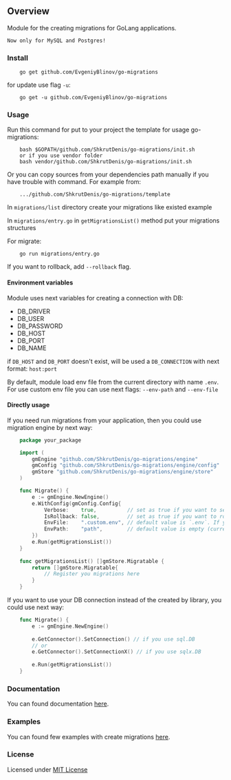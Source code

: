 ## Overview

Module for the creating migrations for GoLang applications.
 
`Now only for MySQL and Postgres!`

### Install

```
    go get github.com/EvgeniyBlinov/go-migrations
```

for update use flag `-u`:

```
    go get -u github.com/EvgeniyBlinov/go-migrations
```

### Usage

Run this command for put to your project the template for usage go-migrations:
```
    bash $GOPATH/github.com/ShkrutDenis/go-migrations/init.sh
    or if you use vendor folder
    bash vendor/github.com/ShkrutDenis/go-migrations/init.sh
```

Or you can copy sources from your dependencies path manually if you have trouble with command.
For example from:
```
    .../github.com/ShkrutDenis/go-migrations/template
```

In `migrations/list` directory create your migrations like existed example

In `migrations/entry.go` in `getMigrationsList()` method put your migrations structures

For migrate:
```
    go run migrations/entry.go
```

If you want to rollback, add `--rollback` flag.

#### Environment variables

Module uses next variables for creating a connection with DB:

- DB_DRIVER
- DB_USER
- DB_PASSWORD
- DB_HOST
- DB_PORT
- DB_NAME

if `DB_HOST` and `DB_PORT` doesn't exist, will be used a `DB_CONNECTION` with next format: `host:port`

By default, module load env file from the current directory with name `.env`. For use custom env file you can use next flags: `--env-path` and `--env-file`

#### Directly usage

If you need run migrations from your application, then you could use migration engine by next way:
```go
    package your_package

    import (
        gmEngine "github.com/ShkrutDenis/go-migrations/engine"
        gmConfig "github.com/ShkrutDenis/go-migrations/engine/config"
        gmStore "github.com/ShkrutDenis/go-migrations/engine/store"
    )

    func Migrate() {
        e := gmEngine.NewEngine()
        e.WithConfig(gmConfig.Config{
        	Verbose:    true,          // set as true if you want to see additional logs 
        	IsRollback: false,         // set as true if you want to rollback migrations 
        	EnvFile:    ".custom.env", // default value is `.env`. If ypu need to override set value here 
        	EnvPath:    "path",        // default value is empty (current directory). If you need to override set value here
        })
        e.Run(getMigrationsList())
    }
    
    func getMigrationsList() []gmStore.Migratable {
    	return []gmStore.Migratable{
            // Register you migrations here
        }
    }
```

If you want to use your DB connection instead of the created by library, you could use next way:

```go
    func Migrate() {
        e := gmEngine.NewEngine()
        
        e.GetConnector().SetConnection() // if you use sql.DB
        // or
        e.GetConnector().SetConnectionX() // if you use sqlx.DB
        
        e.Run(getMigrationsList())
    }
```

### Documentation

You can found documentation [here](https://github.com/ShkrutDenis/go-migrations/tree/master/docs).

### Examples

You can found few examples with create migrations [here](https://github.com/ShkrutDenis/go-migrations/tree/master/examples).

### License

Licensed under [MIT License](https://github.com/ShkrutDenis/go-migrations/blob/master/LICENSE)
